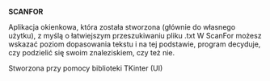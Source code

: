 **SCANFOR**

Aplikacja okienkowa, która została stworzona (głównie do własnego użytku), z myślą o łatwiejszym przeszukiwaniu pliku .txt 
W ScanFor możesz wskazać poziom dopasowania tekstu i na tej podstawie, program decyduje, czy podzielić się swoim znaleziskiem, czy też nie.

Stworzona przy pomocy biblioteki TKinter (UI)
